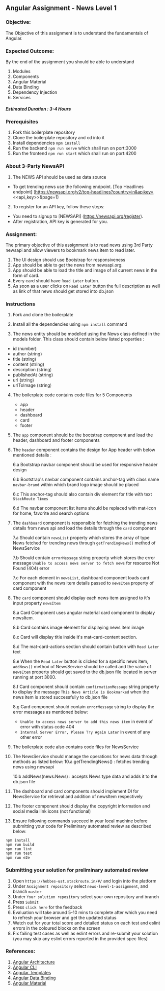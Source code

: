 ## Angular Assignment - News Level 1
	
### Objective:
	
The Objective of this assignment is to understand the fundamentals of Angular.	
	
### Expected Outcome:	
	
By the end of the assignment you should be able to understand	
	
1.  Modules  
2.  Components	
3.  Angular Material  
4.  Data Binding	
5.  Dependency Injection	
6.  Services  

##### Estimated Duration : 3-4 Hours

### Prerequisites

1. Fork this boilerplate repository  
2. Clone the boilerplate repository and cd into it  
3. Install dependencies `npm install`  
4. Run the backend `npm run serve`  which shall run on port:3000  
5. Run the frontend `npm run start` which shall run on port:4200  

### About 3-Party NewsAPI
	
1. The NEWS API should be used as data source
- To get trending news use the following endpoint. [Top Headlines endpoint]
(https://newsapi.org/v2/top-headlines?country=in&apikey=<<api_key>>&page=1)
2. To register for an API key, follow these steps:
- You need to signup to [NEWSAPI] (https://newsapi.org/register).
- After registration, API key is generated for you.

### Assignment:	

The primary objective of this assignment is to read news using 3rd Party newsapi and allow viewers to bookmark news item to read later.

1. The UI design should use Bootstrap for responsiveness
2. App should be able to get the news from newsapi.org.
3. App should be able to load the title and image of all current news in the form of card.
4. Every card should have `Read Later` button.
5. As soon as a user clicks on `Read Later` button the full description as well as link of that news should get stored into db.json

### Instructions

1. Fork and clone the boilerplate

2. Install all the dependencies using `npm install` command

3. The news entity should be modelled using the News class defined in the models folder. This class should contain below listed properties :
- id (number)
- author (string)
- title (string)
- content (string)
- description (string) 
- publishedAt (string)
- url (string)
- urlToImage (string)

4. The boilerplate code contains code files for 5 Components
	- app
	- header
	- dashboard
	- card
    - footer

5. The `app` component should be the bootstrap component and load the header, dashboard and footer components

6. The `header` component contains the design for App header with below mentioned details :

	6.a Bootstrap navbar component should be used for responsive header design
	
	6.b Bootstrap's navbar component contains anchor-tag with class name `navbar-brand` within which brand logo image should be placed
	
	6.c This anchor-tag should also contain div element for title with text `StackRoute Times`
	
	6.d The navbar component list items should be replaced with mat-icon for home, favorite and search options

7. The `dashboard` component is responsible for fetching the trending news details from news api and load the details through the `card` component

	7.a Should contain `newsList` property which stores the array of type News fetched for trending news through `getTrendingNews()` method of NewsService

	7.b Should contain `errorMessage` string property which stores the error message `Unable to access news server to fetch news` for resource Not Found (404) error
	
	7.c For each element in `newsList`, dashboard component loads card component with the news item details passed to `newsItem` property of card component

8. The `card` component should display each news item assigned to it's input property `newsItem`

	8.a Card Component uses angular material card component to display newsItem.

	8.b Card contains image element for displaying news item image

	8.c Card will display title inside it's mat-card-content section.

	8.d The mat-card-actions section should contain button with `Read Later` text

	8.e When the `Read Later` button is clicked for a specific news item, `addNews()` method of NewsService should be called and the value of `newsItem` property should get saved to the db.json file located in server running at port 3000.

	8.f Card component should contain `confirmationMessage` string property to display the message `This News Article is Bookmarked` when the news item is stored successfully to db.json file

	8.g Card component should contain `errorMessage` string to display the error messages as mentioned below:
	- `Unable to access news server to add this news item` in event of error with status code 404
	- `Internal Server Error, Please Try Again Later` in event of any other error

9. The boilerplate code also contains code files for NewsService
10. The NewsService should manage the operations for news data through methods as listed below:
	10.a getTrendingNews() : fetches trending news using newsapi

	10.b addNews(news:News) : accepts News type data and adds it to the db.json file

11. The dashboard and card components should implement DI for NewsService for retrieval and addition of newsItem respectively

12. The footer component should display the copyright information and social media link icons (not functional) 

13. Ensure following commands succeed in your local machine before submitting your code for Preliminary automated review as described below:

```
npm install
npm run build
npm run lint
npm run test
npm run e2e
```

### Submitting your solution for preliminary automated review  
1. Open `https://hobbes-ust.stackroute.in/#/` and login into the platform  
2. Under `Assignment repository` select `news-level-1-assignment`, and branch `master`
3. Under `Your solution repository` select your own repository and branch
4. Press `Submit`
5. Press `click here` for the feedback
6. Evaluation will take around 5-10 mins to complete after which you need to refresh your browser and get the updated status
7. Watch out for your total score and detailed status on each test and eslint errors in the coloured blocks on the screen  
8. Fix failing test cases as well as eslint errors and re-submit your solution (you may skip any eslint errors reported in the provided spec files)  

### References:
	
1. [Angular Architecture](https://angular.io/guide/architecture)
2. [Angular CLI](https://cli.angular.io/)	
3. [Angular Templates](https://angular.io/guide/architecture#templates)	
4. [Angular Data Binding](https://angular.io/guide/architecture#data-binding)
5. [Angular Material](https://material.angular.io)